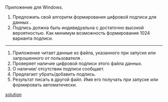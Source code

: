 Приложение для Windows.
1.	Предложить свой алгоритм формирования цифровой подписи для данных .
2.	Подпись должна быть индивидуальна  с достаточно высокой вероятностью. Как минимум возможность формирования 1024 варианта подписи.

----------------------------------------------------------------------------------
1.	Приложение читает данные из файла, указанного при запуске или запрошенного от пользователя .
2.	Проверяет наличие цифровой подписи этого файла данных.
3.	О наличии/ отсутствии подписи сообщает.
4.	Предлагает убрать/добавить подпись.
5.	Результат писать в другой файл. Имя его получать при запуске  или формировать автоматически.

[solution](https://github.com/olokreaz/Signaturer/blob/master/TZ_Signaturer.cpp)
